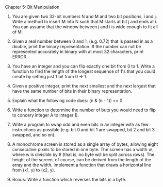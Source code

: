 Chapter 5: Bit Manipulation

1. You are given two 32-bit numbers N and M and two bit positions, i and j.
   Write a method to insert M into N such that M starts at bit j and ends at i.
   You can assume that the window between j and i is wide enough to fit all of
   M.

2. Given a real number between 0 and 1, (e.g. 0.72) that is passed in as a
   double, print the binary representation.  If the number can not be
   represented accurately in binary with at most 32 characters, print ERROR.

3. You have an integer and you can flip exactly one bit from 0 to 1.  Write
   a function to find the length of the longest sequence of 1's that you could
   create by setting just 1 bit from 0 -> 1.

4. Given a positive integer, print the next smallest and the next largest that
   have the same number of bits in their binary representation.

5. Explain what the following code does: (n & (n - 1)) == 0.

6. Write a function to determine the number of buts you would need to flip to
   concery integer A to integer B.

7. Write a program to swap odd and even bits in an integer with as few
   instructions as possible (e.g. bit 0 and bit 1 are swapped, bit 2 and bit 3
   swapped, and so on).

8. A monochrome screen is stored as a single array of bytes, allowing eight
   consecutive pixels to be stored in one byte.  The screen has a width w,
   where w is divisible by 8 (that is, no byte will be split across rows).
   The height of the screen, of course, can be derived from the length of the
   array and the width.  Implement a function that draws a horizontal line from
   (x1, y) to (x2, y).

9. Bonus: Write a function which reverses the bits in a byte.

